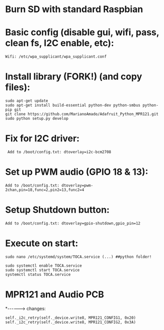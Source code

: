 # Burn SD with standard Raspbian

# Basic config (disable gui, wifi, pass, clean fs, I2C enable, etc):
	Wifi: /etc/wpa_supplicant/wpa_supplicant.conf

# Install library (FORK!) (and copy files):
	sudo apt-get update
    sudo apt-get install build-essential python-dev python-smbus python-pip git
    git clone https://github.com/MarianoAmado/Adafruit_Python_MPR121.git
    sudo python setup.py develop

# Fix for I2C driver:
	 Add to /boot/config.txt: dtoverlay=i2c-bcm2708

# Set up PWM audio (GPIO 18 & 13):
	Add to /boot/config.txt: dtoverlay=pwm-2chan,pin=18,func=2,pin2=13,func2=4

# Setup Shutdown button:
	Add to /boot/config.txt: dtoverlay=gpio-shutdown,gpio_pin=12

# Execute on start:
	sudo nano /etc/systemd/system/TOCA.service (...) ##python folder!
	
	sudo systemctl enable TOCA.service
	sudo systemctl start TOCA.service
	systemctl status TOCA.service

# MPR121 and Audio PCB

*------> changes:

	self._i2c_retry(self._device.write8, MPR121_CONFIG1, 0x20) 
	self._i2c_retry(self._device.write8, MPR121_CONFIG2, 0x3A)				   
